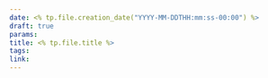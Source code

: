 ```yaml
---
date: <% tp.file.creation_date("YYYY-MM-DDTHH:mm:ss-00:00") %>
draft: true
params:
title: <% tp.file.title %>
tags:
link:
---
```


